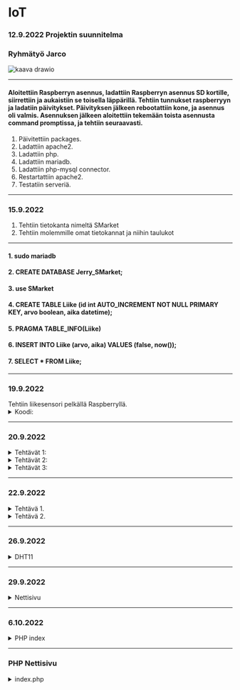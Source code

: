 # IoT

### 12.9.2022 Projektin suunnitelma

### Ryhmätyö Jarco


![kaava drawio](https://user-images.githubusercontent.com/113332610/189615513-e08b5469-86d4-45cd-aecb-be395c0a7cd5.png)

--------------------------------------------------------------------------------------------------

#### Aloitettiin Raspberryn asennus, ladattiin Raspberryn asennus SD kortille, siirrettiin ja aukaistiin se toisella läppärillä. Tehtiin tunnukset raspberryyn ja ladatiin päivitykset. Päivityksen jälkeen rebootattiin kone, ja asennus oli valmis. Asennuksen jälkeen aloitettiin tekemään toista asennusta command promptissa, ja tehtiin seuraavasti.



   1. Päivitettiin packages.
   2. Ladattiin apache2.
   3. Ladattiin php.
   4. Ladattiin mariadb.
   5. Ladattiin php-mysql connector.
   6. Restartattiin apache2.
   7. Testatiin serveriä.
  
--------------------------------------------------------------------------------------------------

### 15.9.2022

   1. Tehtiin tietokanta nimeltä SMarket
   2. Tehtiin molemmille omat tietokannat ja niihin taulukot

--------------------------------------------------------------------------------------------------

   #### 1. sudo mariadb
   #### 2. CREATE DATABASE Jerry_SMarket;
   #### 3. use SMarket
   #### 4. CREATE TABLE Liike (id int AUTO_INCREMENT NOT NULL PRIMARY KEY, arvo boolean, aika datetime);
   #### 5. PRAGMA TABLE_INFO(Liike)
   #### 6. INSERT INTO Liike (arvo, aika) VALUES (false, now());
   #### 7. SELECT * FROM Liike;

--------------------------------------------------------------------------------------------------

 <h3>19.9.2022</h3>
  Tehtiin liikesensori pelkällä Raspberryllä.
  <details>
    <summary>
      Koodi:
    </summary>
  
      import time
      import RPi.GPIO as GPIO // (Lisättiin libraryt jota voi käyttää koodissa)
      
      pin = 4 // (Variable)
      GPIO.setmode(GPIO.BCM)   // (Setuppi)
      GPIO.setup(pin, GPIO.IN)
      
      def getTime():
        result = time.localtime()
        time_string = time.strftime("%m/%d&%y/, %H:%M:%S:", result)
        return time_string  // (Funktiolla haetaan aikaa)
        
      try:
        while True:
          timeResult = getTime()
          if GPIO.input(pin):
            print("Liikettä: "+ str(timeResult))
          else:
            print("Ei liikettä: "+ str(timeResult))
          time.sleep(2.5)  // (Kokeillaan onko virheitä jos ei ole niin toimii)
      except:
        print("-")
        GPIO.cleanup()
  </details>
  
  --------------------------------------------------------------------------------------------------
  
  <h3>20.9.2022</h3>
   <details>
    <summary>
     Tehtävät 1:
 </summary>
 
1. EEPROM on haihtumatonta puolijohdemuistia, joka voidaan uudelleenkirjoittaa n. 10 000–100 000 kertaa. EEPROM-muistia käytetään pääasiassa asetustietojen tallentamiseen mikroprosessorin tai mikrokontrollerin sisältävissä laitteissa.
2. UART eli sarjaliikennepiiri on laitteisto tai mikropiiri, joka muuntaa rinnakkaismuotoista tietoa sarjamuotoiseksi ja päinvastoin.
3. I2C on yksinkertainen kaksisuuntainen ohjaus- ja tiedonsiirtoväylä. Tavallisin käyttö kulutuselektroniikassa on näytön tai television liitännän kyky kertoa nimensä ja tarkkuutensa tietokoneelle VGA-, DVI- tai HDMI-liittimen sisässä olevan I2C-liitynnän kautta. I2C-väylässä on sarjamuotoinen data- ja kellolinja.
4. SIP on IP-puhelinyhteyksien luonnista vastaava tietoliikenneprotokolla. SIP on korvaamassa vanhemman videoneuvotteluun käytetyn H.323-protokollan. SIP-protokollan avulla voidaan muodostaa puhelinyhteyksiä.
5. Mitä eroa on I2C ja SIP? I2C on half-duplex-viestintä ja SPI on full-duplex-viestintä. I2C on kaksijohtiminen protokolla ja SPI on nelijohdinprotokolla.
</details>

   <details>
    <summary>
     Tehtävät 2:
 </summary>

### 1. Raspberryn lämpötila = $vcgencmd measure_temp
### 2. Kuinka paljon tilaa jäljellä = $df -Bm
### 3. Miten vaihdetaan polusta toiseen = $cd ~
</details>

  <details>
    <summary>
      Tehtävät 3:
    </summary>
  
      apt-get update = päivittää raspberryn
      clear = pyyhkii kaiken terminaalista
      date = näyttää päivämäärän
      find / -name esimerkki.txt = etsii tiedoston nimellä
      nano example.txt = voi kontrolloida
      poweroff = laittaa virrat kiinni
      raspi-config = aukaisee raspin configurationin
      reboot = käynnistää uudelleen
      shutdown -h now = sulkee heti
      shutdown -h 01:22: = sulkee asettaman ajan päästä
      startx = menee serverille X

      cat esimerkki.txt = aukaisee tai tekee tiedoston
      cd/abc/xyz = path directory
      ls -l = listaa sovellukset
      mkdir esimerkki:_polku = tekee directoryn
      mv XXX = ei löydy
      rm esimerkki.txt = poistaa tiedoston
      scp user@10.0.0.32:/some/path/tiedosto.txt = kopioi tiedostoja kahden paikan välillä
      touch example.txt = muuttaa timestamppia

      ifconfig = näyttää netin tiedot
      iwconfig = näyttää langattoman netin tiedot
      iwlist wlan0 scan = scannaa langattoman yhteyden
      iwlist wlan0 | grep ESSID = 
      nmap = näyttää mikä service on auki
      ping = näyttää yhteyden nopeude
      wget https://www.website.com/example.txt = näyttää nettisivun tiedot


      cat /proc/meminfo = memoryn info
      cat /proc/partitions = Näyttää väliseinät
      cat /proc/version = Näyttää versiot
      df -h = Näyttää paljon tilaa on jäljellä
      df / = näyttää tilaa tietyllä systeemillä
      dpkg - -get-selections | grep XXX 
      dpkg - -get-selections
      free = näyttää käytetyn muistin
      hostname -l
      lsusb = näyttää tietoja usb laitteista
      UP key = näyttää aiemmin syötetyt komennot terminaalissa
      vcgencmd measure_temp = näyttää raspberryn lämpötilan
      vcgencmd get_mem arm && vcgencmd get_mem gpu = arm memoryn käyttö ja GPU memoryn käyttö
      
  </details>
  
  --------------------------------------------------------------------------------------------------
  
   <h3>22.9.2022</h3>
  <details>
    <summary>
     Tehtävä 1.
    </summary>
 
 A)
 
    - sudo mariadb (käynnistää mariadb:n)
    - show databases; (näyttää tietokannat)
  
  B)
 
    - use SMarket (menee tietokantaan)
    - SELECT * FROM Liike; (avaa taulukon)
    - desc Liike; (näyttää kaiken tiedon)
 
  
  </details>
  
  
  
  <details>
    <summary>
     Tehtävä 2.
    </summary>
   
         import time
         import datetime
         import mariadb
         import RPi.GPIO as GPIO


         inputPin = 4
         sleepTime = 5


         GPIO.setmode(GPIO.BCM)
         GPIO.setup(inputPin, GPIO.IN)

         conn = mariadb.connect(user="jaje", password="JarcoJerry1", host="localhost", database="SMarket")
         cur = conn.cursor()


         try:

         while True:

         inputType = GPIO.input(inputPin)
         curTime = datetime.datetime.now()

         #sqlStr = "INSERT INTO Liike (arvo, aika) VALUES({boolean}, '{timeCurrently}')".format(boolean = inputType, timeCurrently = curTime)
         #sqlStr = "INSERT INTO Liike (arvo, aika) VALUES(%s, '%s')" % (inputType, curTime)
         sqlStr = f"INSERT INTO Liike (arvo, aika) VALUES({inputType}, '{curTime}')"

         print(sqlStr)
         cur.execute(sqlStr)
         conn.commit()

         time.sleep(sleepTime)

         except:
         print("Ei toimi")

         conn.close()

   </details>
  
  --------------------------------------------------------------------------------------------------
   
<h3>26.9.2022</h3>
   
  <details>
    <summary>
     DHT11
    </summary>
 
     import time
     import Adafruit_DHT
     import datetime
     import mariadb



     sensor = Adafruit_DHT.DHT11
     pin = 4
     waitTime = 5



     conn = mariadb.connect(user="jaje", password="JarcoJerry1", host="localhost", database="SMarket")
     cur = conn.cursor()



     try:
     while True:

     curTime = datetime.datetime.now()
     humidity, temperature = Adafruit_DHT.read_retry(sensor, pin)

     sqlStr = "INSERT INTO Liike (arvo, aika) VALUES({boolean}, '{timeCurrently}')".format(boolean = temperature, timeCurrently = curTime)
     print(sqlStr)
     cur.execute(sqlStr)
     time.sleep(waitTime)

     except RuntimeError as error:
     print(error.args[0])
     print("Ei Toimi")

</details>

--------------------------------------------------------------------------------------------------

<h3>29.9.2022</h3>
   
  <details>
    <summary>
     Nettisivu
    </summary>
 
     <!-- Documentti tyyppi -->
     <!DOCTYPE html>



     <html>

       <!-- Headeri -->

       <head>
         <title>Hälytin</title>
       </head>

       <body>

         <!-- Siirä data taulukkoon -->

         <div style="
           box-sizing: border-box;
           border: 2px solid #969696;
           border-radius: 5px;
           background: #fffffff;
         ">
           <center>

             <!-- Otsikko -->

             <h1 style="
               align-left: center;
               align-right: center;
               text-align: center;
               color: rgb(255,55,55);
               font-family: Courier New;
             ">HÄLYTIN</h1><br>

             <!-- Ala Otsikko -->

             <img src="images/skul" alt="skull emoj" width=100 height=100><br>
             <h2 style="font-family: Courier New;">Data:</h2>



            <!-- PHP -->



            <?php

               // Laitetaan muuttujat, ja niille arvot.

               $servername = "localhost";
               $username = "jaje";
               $password = "JarcoJerry1";
               $dbname = "SMarket";
               $conn = new mysqli($servername, $username, $password, $dbname); // Yhteys databaseen

               // Katsotaanko toimiiko yhteys vai ei, jos toimii se jatkaa ohjelmaa, jos ei se antaa sivulle viestin.

               if ($conn->connect_error){
                 die("😭😭 Connection failed 😭😭" . $conn->connection_error);
               }

               // Yhteys toimii, joten jatkaa ohjelmaa. Asettaa SQL komennon ja syöttää sen.

               $sql = "SELECT id, arvo FROM Liike ORDER BY -id LIMIT 10";
               $data = $conn->query($sql);

               // Antaa sivulle kaikki tiedot muuttujan "data" sisältä ja syöttää ne sivulle.

               ?>
               <table>
                 <style>

                   table, th, td {
                     border-radius: 5px;
                   }

                   table {
                     border: 1px solid #ccd6dd;
                     font-family: arial, sans-serif;
                     width: 25%;
                   }



                  td, th {
                     border: 1px solid #edf7ff;
                     text-align: left;
                     padding: 10px;
                   }

                   tr:nth-child(even) {
                     border: 1px solid #edf7ff;
                     background-color: #ccd6dd;
                   }



                </style>
                   <tr>
                     <th>id</th>
                     <th>arvo</th>
                   </tr>
               <?php
                 while($row = $data->fetch_assoc()){
                   ?>
                   <tr>
                     <td><?php echo $row["id"]?></td>
                     <td><?php echo $row["arvo"]?></td>
                   </tr>
                   <?php
                 }
               ?>
               </table>
               <?php

               // Sulkee yhteyden.

               $conn->close();



            ?><br>

             <!-- Nappula -->

             <button style="
               box-sizing: border-box;
               border: 2px solid #ccd6dd;
               border-radius: 5px;
               width: 25%;
               height: 50px;
               color: rgb(255,55,55);
               background: #ffffff;
               font: bold 5pt Arial;
               font-family: Courier New;
               font-size: 24px;
             ">FREE DOWNLOAD</button>

             <!-- Linkki -->

             <p style="font-family: bold 10pt, Courier New;">Powered by S-Ketju</p>
             <a href="https://www.s-ryhma.fi">Linkki</a>

           </center><br>
         </div>
       </body>

     </html>

</details>

--------------------------------------------------------------------------------------------------

<h3>6.10.2022</h3>
  <details>
     <summary>
       PHP index
     </summary>

       Tehtiin azure serveri MySQL workbenchillä
       kirjauduttiin admin-tunnuksilla
       
       komennot:
       - cd Tietopolku
       - $php -S localhost:8000
       
   </details>
   
   --------------------------------------------------------------------------------------------------
   
   <h3>PHP Nettisivu</h3>
   <details>
     <summary>
        index.php
     </summary>
      <html>
    <!-- Headeri -->
    <head>
        <title>Hälytin</title>
        <meta name="viewport" content="width=device-width, initial-scale=1">

<link href="style/style.css" rel="stylesheet">
        
    </head>

    <body>

        <!-- Siirä data taulukkoon -->

        <div class="background2">
        <center>

            <!-- Otsikko -->

            <h1 style="
            text-align: center;
            color: rgb(255,55,55);
            font-family: Courier New;
            ">HÄLYTIN</h1><br>

            <!-- Ala Otsikko -->

            <img src="images/skul.png" alt="skull emoj" width=100 height=100><br><br><br>

            <!-- FORM -->
            <button class="collapsible" style="
                border: 2px solid #ccd6dd;
                border-radius: 5px;
            ">Luo käyttäjä</button>
            <div class="content"><br>
                <form
                
                action="https://www.salpaus.fi"
                method="post"
                enctype="text/plain"
                name="asasddsa"
                
                class="background">
               


                    <h2 style="font-family: Courier New;">Luo käyttäjä:</h2>

                    <label for="fname" class="answerText">NIMI:</label>
                    <input type="text" class="answerBox" id="fname" name="fname"><br><br>

                    <label for="nikä" class="answerText">IKÄ:</label>
                    <input type="number" class="answerBox"  id="nikä" name="nikä"><br><br>

                    <label for="tarvitsee" class="answerText">KORTIN NUMERO JA CCV:</label>
                    <input type="text" class="answerBox"  id="tarvitsee" name="tarvitsee" required><br><br>

                    <button inline="true" class="acbutton" style="
                      background-color: rgb(255, 119, 119);
                    ">RESET</button>

                    <button type="submit" value="Send" inline="true" class="acbutton"
                    style="background-color: lightgreen;"
                    background-color: lightgreen;
                    >LÄHETÄ</button><br>
                     
                    
                </form>
            </div><br>

            <!-- PHP -->

            <button class="collapsible" style="
                border: 2px solid #ccd6dd;
                border-radius: 5px;
            ">Avaa logit</button>
            <div class="content">

                <!-- Ala Otsikko -->

                <h2 style="font-family: Courier New;">Data:</h2>

                <?php

                // Laitetaan muuttujat, ja niille arvot.

                include 'config.php';
                $conn = new mysqli($servername, $username, $password, $dbname); // Yhteys databaseen

                // Katsotaanko toimiiko yhteys vai ei, jos toimii se jatkaa ohjelmaa, jos ei se antaa sivulle viestin.

                if ($conn->connect_error){
                    die("😭😭 Connection failed 😭😭" . $conn->connection_error);
                }

                // Yhteys toimii, joten jatkaa ohjelmaa. Asettaa SQL komennon ja syöttää sen.

                $sql = "SELECT id, arvo FROM JerrySQL ORDER BY -id LIMIT 10";
                $data = $conn->query($sql);
                $savingData = "['Element', 'Joku liikkui', { role: 'style' } ]," 

                // Antaa sivulle kaikki tiedot muuttujan "data" sisältä ja syöttää ne sivulle.

                ?>
                <table id="datalist">
                    <style>

                    table, th, td {
                        border-radius: 5px;
                    }

                    table {
                        border: 1px solid #ccd6dd;
                        font-family: arial, sans-serif;
                        width: 25%;
                    }

                    td, th {
                        border: 1px solid #edf7ff;
                        text-align: left;
                        padding: 10px;
                    }

                    tr:nth-child(even) {
                        border: 1px solid #edf7ff;
                        background-color: #ccd6dd;
                    }

                    </style>
                    <tr>
                        <th>id</th>
                        <th>arvo</th>
                    </tr>
                <?php
                    while($row = $data->fetch_assoc()){
                    $savingData = $savingData . "['" . $row["id"] . "', " . $row["arvo"] . ", 'rgb(255,55,55)'],"
                    ?>
                    <tr>
                        <td><?php echo $row["id"]?></td>
                        <td><?php echo $row["arvo"]?></td>
                    </tr>
                    <?php
                    }
                ?>
                </table>
                <?php

                // Sulkee yhteyden.
                $conn->close();

                ?><br>
            </div><br>

            <button class="collapsible" style="
                border: 2px solid #ccd6dd;
                border-radius: 5px;
            ">Avaa kaava</button>
            <div class="content"><br>
            <div id="piechart" class='chart'> </div>

        
            </div><br>


            <!-- Nappula -->

            <button class="buttonVar">ILMAINEN LATAUS</button><br><br>
            <a href= "support.php"><button class="buttonVar">SUPPORT SIVU</button></a>
            <br>

            <!-- Linkki -->
            
            <video width="320" height="240" class="video" controls>
                <source src="videos/tutorial.mp4" type="video/mp4">
            </video><br>


    

            <p style="font-family: bold 10pt, Courier New;">Powered by S-Ketju</p>
            <a href="https://www.s-ryhma.fi">Linkki</a>

        </center><br>

        <script>
            var coll = document.getElementsByClassName("collapsible");
            var buttonVar = document.getElementsByClassName("buttonVar")
            var i;
            
            for (i = 0; i < coll.length; i++) {
              coll[i].addEventListener("click", function() {
                this.classList.toggle("active");
                var content = this.nextElementSibling;
                if (content.style.maxHeight){
                  content.style.maxHeight = null;
                } else {
                  content.style.maxHeight = content.scrollHeight + "px";
                } 
              });
            }
        </script>
            

    <script type="text/javascript" src="https://www.gstatic.com/charts/loader.js"></script>
    <script type="text/javascript">
        google.charts.load("current", {packages:['corechart']});
        google.charts.setOnLoadCallback(drawChart);
        window.onresize = drawChart;

        function drawChart() {
                
            var data = google.visualization.arrayToDataTable([
                <?php
                    echo $savingData;
                ?>
            ]);

            var view = new google.visualization.DataView(data);
            view.setColumns([0, 1,
                            { calc: "stringify",
                                sourceColumn: 1,
                                type: "string",
                                role: "annotation" },
                            2]);

            var options = {
                title: "Liike sensori",
                titleFontSize:24,
                fontName: "Courier New",
                width: "40%",
                height: "50%",
                bar: {groupWidth: "95%"},
                legend: { position: "left" },
            };
            var chart = new google.visualization.ColumnChart(document.getElementById("piechart"));
            chart.draw(view, options);
        }
        </script>
            

        </div>
    </body>
</html>
   </details>
